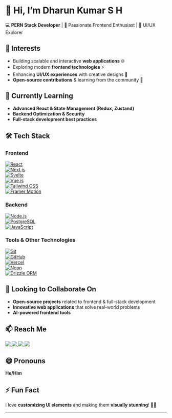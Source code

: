 # 👋 Hi, I’m Dharun Kumar S H  

💻 **PERN Stack Developer** | 🚀 Passionate Frontend Enthusiast | 🎨 UI/UX Explorer  

## 👀 Interests  
- Building scalable and interactive **web applications** 🌐  
- Exploring modern **frontend technologies** ⚡  
- Enhancing **UI/UX experiences** with creative designs 🎨  
- **Open-source contributions** & learning from the community 🤝  

## 🌱 Currently Learning  
- **Advanced React & State Management (Redux, Zustand)**  
- **Backend Optimization & Security**  
- **Full-stack development best practices**  

## 🛠️ Tech Stack  
### Frontend  
[![React](https://img.shields.io/badge/-React-61DAFB?style=flat&logo=react&logoColor=white)](https://react.dev/)  
[![Next.js](https://img.shields.io/badge/-Next.js-000000?style=flat&logo=next.js&logoColor=white)](https://nextjs.org/)  
[![Svelte](https://img.shields.io/badge/-Svelte-FF3E00?style=flat&logo=svelte&logoColor=white)](https://svelte.dev/)  
[![Vue.js](https://img.shields.io/badge/-Vue.js-4FC08D?style=flat&logo=vue.js&logoColor=white)](https://vuejs.org/)  
[![Tailwind CSS](https://img.shields.io/badge/-Tailwind%20CSS-38B2AC?style=flat&logo=tailwind-css&logoColor=white)](https://tailwindcss.com/)  
[![Framer Motion](https://img.shields.io/badge/-Framer%20Motion-0055FF?style=flat&logo=framer&logoColor=white)](https://www.framer.com/motion/)  

### Backend  
[![Node.js](https://img.shields.io/badge/-Node.js-339933?style=flat&logo=node.js&logoColor=white)](https://nodejs.org/)  
[![PostgreSQL](https://img.shields.io/badge/-PostgreSQL-336791?style=flat&logo=postgresql&logoColor=white)](https://www.postgresql.org/)  
[![JavaScript](https://img.shields.io/badge/-JavaScript-F7DF1E?style=flat&logo=javascript&logoColor=black)](https://developer.mozilla.org/en-US/docs/Web/JavaScript)  

### Tools & Other Technologies  
[![Git](https://img.shields.io/badge/-Git-F05032?style=flat&logo=git&logoColor=white)](https://git-scm.com/)  
[![GitHub](https://img.shields.io/badge/-GitHub-181717?style=flat&logo=github&logoColor=white)](https://github.com/)  
[![Vercel](https://img.shields.io/badge/-Vercel-000000?style=flat&logo=vercel&logoColor=white)](https://vercel.com/)  
[![Neon](https://img.shields.io/badge/-Neon-009485?style=flat&logo=postgresql&logoColor=white)](https://neon.tech/)  
[![Drizzle ORM](https://img.shields.io/badge/-Drizzle-FF69B4?style=flat&logo=drizzle&logoColor=white)](https://orm.drizzle.team/)  

## 💞️ Looking to Collaborate On  
- **Open-source projects** related to frontend & full-stack development  
- **Innovative web applications** that solve real-world problems  
- **AI-powered frontend tools**  

## 📫 Reach Me  
<a href="[https://www.linkedin.com/in/dharun-kumarsh/](https://www.linkedin.com/in/dharun-kumar-s-h-0362702a2/)" target="_blank">
  <img src="https://img.shields.io/badge/-LinkedIn-0077B5?style=flat&logo=linkedin&logoColor=white">
</a>  
<a href="https://x.com/DharunSH0302006" target="_blank">
  <img src="https://img.shields.io/badge/-Twitter-1DA1F2?style=flat&logo=twitter&logoColor=white">
</a>  
<a href="https://www.instagram.com/iam.dharunkumar/" target="_blank">
  <img src="https://img.shields.io/badge/-Instagram-E4405F?style=flat&logo=instagram&logoColor=white">
</a>  
<a href="https://github.com/dharun-kumarsh" target="_blank">
  <img src="https://img.shields.io/badge/-GitHub-181717?style=flat&logo=github&logoColor=white">
</a>  

## 😄 Pronouns  
**He/Him**  

## ⚡ Fun Fact  
I love **customizing UI elements** and making them **visually stunning**! 🎨✨  

---
 
